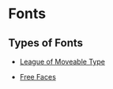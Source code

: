 # Fonts

## Types of Fonts

- [League of Moveable Type](https://www.theleagueofmoveabletype.com/)

- [Free Faces](https://www.freefaces.gallery/)